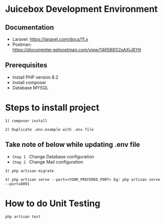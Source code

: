 # Juicebox Development Environment

## Documentation
* Laravel: https://laravel.com/docs/11.x
* Postman: https://documenter.getpostman.com/view/1465881/2sAXjJ6Ytt

## Prerequisites
* Install PHP version 8.2
* Install composer
* Database MYSQL

# Steps to install project
```Shell
1) composer install
```
```Shell
2) Duplicate .env.example with .env file
```
## Take note of below while updating .env file
* `Step 1 ` Change Database configuration
* `Step 2 ` Change Mail configuration

```Shell
3) php artisan migrate
```

```Shell
4) php artisan serve --port=<YOUR_PREFERED_PORT> Eg: php artisan serve --port=8001
```

# How to do Unit Testing
```Shell
php artisan test
```